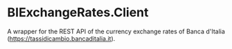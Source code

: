 # BIExchangeRates.Client

A wrapper for the REST API of the currency exchange rates of Banca d'Italia (https://tassidicambio.bancaditalia.it).
